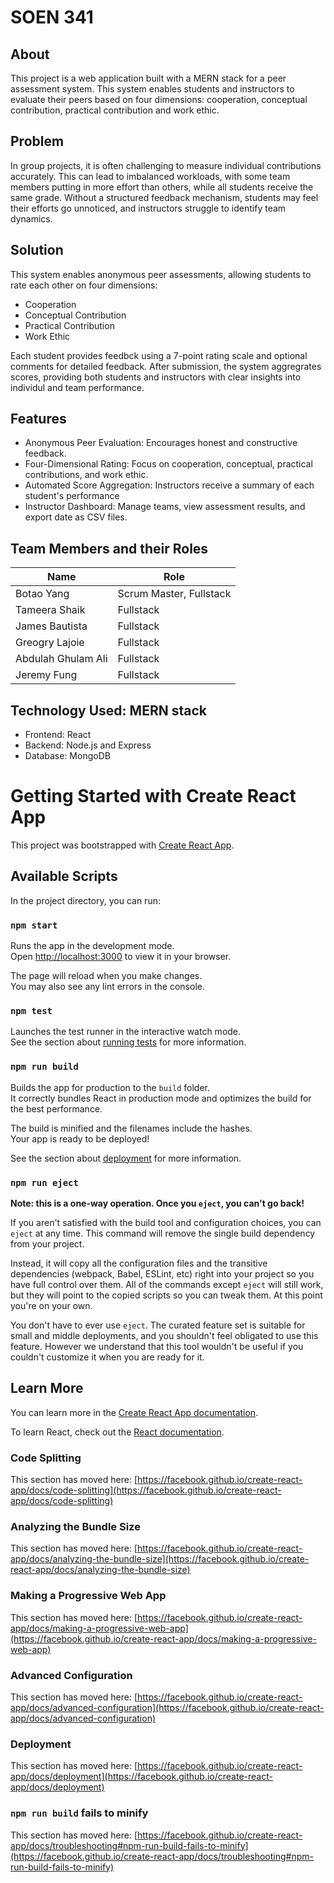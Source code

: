 # SOEN 341

## About

This project is a web application built with a MERN stack for a peer assessment system. This system enables students and instructors to evaluate their peers based on four dimensions: cooperation, conceptual contribution, practical contribution and work ethic.

## Problem

In group projects, it is often challenging to measure individual contributions accurately. This can lead to imbalanced workloads, with some team members putting in more effort than others, while all students receive the same grade. Without a structured feedback mechanism, students may feel their efforts go unnoticed, and instructors struggle to identify team dynamics.

## Solution 

This system enables anonymous peer assessments, allowing students to rate each other on four dimensions:
* Cooperation
* Conceptual Contribution
* Practical Contribution
* Work Ethic

 Each student provides feedbck using a 7-point rating scale and optional comments for detailed feedback. After submission, the system aggregrates scores, providing both students and instructors with clear insights into individul and team performance. 
 

## Features 
* Anonymous Peer Evaluation: Encourages honest and constructive feedback.
* Four-Dimensional Rating: Focus on cooperation, conceptual, practical contributions, and work ethic.
* Automated Score Aggregation: Instructors receive a summary of each student's performance
* Instructor Dashboard: Manage teams, view assessment results, and export date as CSV files.

## Team Members and their Roles

|   Name     | Role   |
------------ |---------
| Botao Yang | Scrum Master, Fullstack|
| Tameera Shaik | Fullstack|
|James Bautista | Fullstack|
|Greogry Lajoie | Fullstack|
|Abdulah Ghulam Ali| Fullstack|
|Jeremy Fung| Fullstack|

## Technology Used: MERN stack
* Frontend: React
* Backend: Node.js and Express
* Database: MongoDB


# Getting Started with Create React App

This project was bootstrapped with [Create React App](https://github.com/facebook/create-react-app).

## Available Scripts

In the project directory, you can run:

### `npm start`

Runs the app in the development mode.\
Open [http://localhost:3000](http://localhost:3000) to view it in your browser.

The page will reload when you make changes.\
You may also see any lint errors in the console.

### `npm test`

Launches the test runner in the interactive watch mode.\
See the section about [running tests](https://facebook.github.io/create-react-app/docs/running-tests) for more information.

### `npm run build`

Builds the app for production to the `build` folder.\
It correctly bundles React in production mode and optimizes the build for the best performance.

The build is minified and the filenames include the hashes.\
Your app is ready to be deployed!

See the section about [deployment](https://facebook.github.io/create-react-app/docs/deployment) for more information.

### `npm run eject`

**Note: this is a one-way operation. Once you `eject`, you can't go back!**

If you aren't satisfied with the build tool and configuration choices, you can `eject` at any time. This command will remove the single build dependency from your project.

Instead, it will copy all the configuration files and the transitive dependencies (webpack, Babel, ESLint, etc) right into your project so you have full control over them. All of the commands except `eject` will still work, but they will point to the copied scripts so you can tweak them. At this point you're on your own.

You don't have to ever use `eject`. The curated feature set is suitable for small and middle deployments, and you shouldn't feel obligated to use this feature. However we understand that this tool wouldn't be useful if you couldn't customize it when you are ready for it.

## Learn More

You can learn more in the [Create React App documentation](https://facebook.github.io/create-react-app/docs/getting-started).

To learn React, check out the [React documentation](https://reactjs.org/).

### Code Splitting

This section has moved here: [https://facebook.github.io/create-react-app/docs/code-splitting](https://facebook.github.io/create-react-app/docs/code-splitting)

### Analyzing the Bundle Size

This section has moved here: [https://facebook.github.io/create-react-app/docs/analyzing-the-bundle-size](https://facebook.github.io/create-react-app/docs/analyzing-the-bundle-size)

### Making a Progressive Web App

This section has moved here: [https://facebook.github.io/create-react-app/docs/making-a-progressive-web-app](https://facebook.github.io/create-react-app/docs/making-a-progressive-web-app)

### Advanced Configuration

This section has moved here: [https://facebook.github.io/create-react-app/docs/advanced-configuration](https://facebook.github.io/create-react-app/docs/advanced-configuration)

### Deployment

This section has moved here: [https://facebook.github.io/create-react-app/docs/deployment](https://facebook.github.io/create-react-app/docs/deployment)

### `npm run build` fails to minify

This section has moved here: [https://facebook.github.io/create-react-app/docs/troubleshooting#npm-run-build-fails-to-minify](https://facebook.github.io/create-react-app/docs/troubleshooting#npm-run-build-fails-to-minify)
